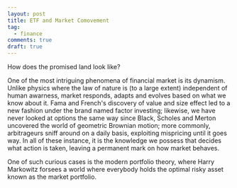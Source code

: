 ```yaml
---
layout: post
title: ETF and Market Comovement
tag:
  - finance
comments: true
draft: true
---
```


How does the promised land look like?

One of the most intriguing phenomena of financial market is its dynamism. Unlike physics where the law of nature is (to a large extent) independent of human awarness, market responds, adapts and evolves based on what we know about it. Fama and French's discovery of value and size effect led to a new fashion under the brand named factor investing; likewise, we have never looked at options the same way since Black, Scholes and Merton uncovered the world of geometric Brownian motion; more commonly, arbitrageurs sniff around on a daily basis, exploiting mispricing until it goes way. In all of these instance, it is the knowledge we possess that decides what action is taken, leaving a permanent mark on how market behaves.

One of such curious cases is the modern portfolio theory, where Harry Markowitz forsees a world where everybody holds the optimal risky asset known as the market portfolio.
